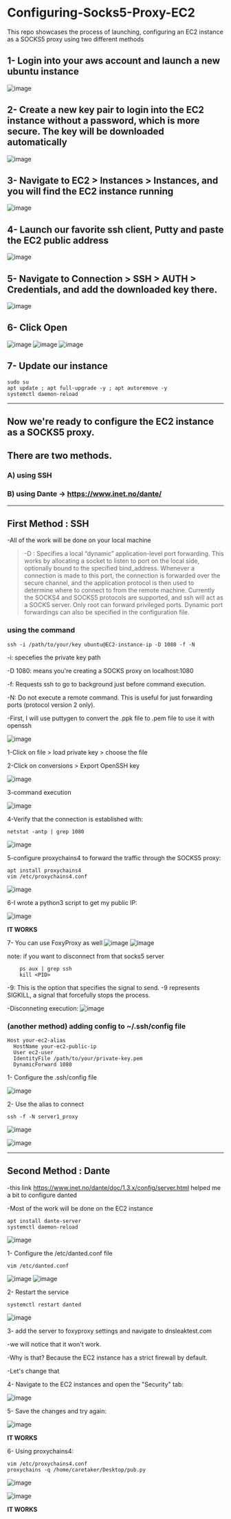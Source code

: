# Configuring-Socks5-Proxy-EC2
This repo showcases the process of launching, configuring an EC2 instance as a SOCKS5 proxy using two different methods

## 1- Login into your aws account and launch a new ubuntu instance

![image](https://github.com/user-attachments/assets/35d6edd2-f85d-42c2-bca2-2b96df173552)

## 2- Create a new key pair to login into the EC2 instance without a password, which is more secure. The key will be downloaded automatically

![image](https://github.com/user-attachments/assets/5c9dca43-2b07-45cd-9d04-610cc424c204)

## 3- Navigate to EC2 > Instances > Instances, and you will find the EC2 instance running

![image](https://github.com/user-attachments/assets/b657bad8-bf1d-4fa2-9b90-842c559087f5)

## 4- Launch our favorite ssh client, Putty and paste the EC2 public address

![image](https://github.com/user-attachments/assets/ab8b78fd-4aa9-4cfa-bd47-81f7b3116dce)

## 5- Navigate to Connection > SSH > AUTH > Credentials, and add the downloaded key there.

![image](https://github.com/user-attachments/assets/822cac77-51be-4b7c-8e6a-1afed1fdc44b)

## 6- Click Open

![image](https://github.com/user-attachments/assets/34835221-348a-46a4-a47e-a46050c433d4)
![image](https://github.com/user-attachments/assets/00853355-9e09-4eb2-bcc8-7c39e8d36422)
![image](https://github.com/user-attachments/assets/5354caef-3b99-4199-a872-ed15293daab2)

## 7- Update our instance

    sudo su
    apt update ; apt full-upgrade -y ; apt autoremove -y
    systemctl daemon-reload

-----------------------------------------------------------------------------------------

## Now we're ready to configure the EC2 instance as a SOCKS5 proxy.
## There are two methods.

### A) using SSH
### B) using Dante -> https://www.inet.no/dante/

------------------------------------------------------------------------------------------

## First Method : SSH

-All of the work will be done on your local machine
> -D : Specifies a local “dynamic” application-level port
               forwarding.  This works by allocating a socket to listen
               to port on the local side, optionally bound to the
               specified bind_address.  Whenever a connection is made to
               this port, the connection is forwarded over the secure
               channel, and the application protocol is then used to
               determine where to connect to from the remote machine.
               Currently the SOCKS4 and SOCKS5 protocols are supported,
               and ssh will act as a SOCKS server.  Only root can forward
               privileged ports.  Dynamic port forwardings can also be
               specified in the configuration file.

### using the command 
    ssh -i /path/to/your/key ubuntu@EC2-instance-ip -D 1080 -f -N
-i: specefies the private key path

-D 1080: means you're creating a SOCKS proxy on localhost:1080

-f: Requests ssh to go to background just before command execution.

-N: Do not execute a remote command. This is useful for just forwarding ports (protocol version 2 only).


-First, I will use puttygen to convert the .ppk file to .pem file to use it with openssh

![image](https://github.com/user-attachments/assets/b63df90e-df78-4695-b7ea-edf0f4a4b3bb)

1-Click on file > load private key > choose the file

2-Click on conversions > Export OpenSSH key

![image](https://github.com/user-attachments/assets/2400cded-6e3a-43a6-96c7-9f80a4dcb39b)

3-command execution

![image](https://github.com/user-attachments/assets/4601152e-1be6-4828-ade7-15533fdc2aee)

4-Verify that the connection is established with:
        
    netstat -antp | grep 1080

![image](https://github.com/user-attachments/assets/c11fb914-f11e-480c-b972-88a14641e1e6)

5-configure proxychains4 to forward the traffic through the SOCKS5 proxy:

    apt install proxychains4
    vim /etc/proxychains4.conf
    
![image](https://github.com/user-attachments/assets/b204a9ae-d595-4290-a280-d8b1453204d6)

6-I wrote a python3 script to get my public IP:

![image](https://github.com/user-attachments/assets/e4a19b60-9047-4b4a-8ded-b57c9e6ecbd2)

**IT WORKS**

7- You can use FoxyProxy as well
![image](https://github.com/user-attachments/assets/66e26d1e-bb9d-46f5-ac0b-c6f840be4991)
![image](https://github.com/user-attachments/assets/5769a109-71a5-48f5-9fb1-c494985ad137)


note: if you want to disconnect from that socks5 server

        ps aux | grep ssh
        kill <PID>
-9: This is the option that specifies the signal to send. -9 represents SIGKILL, a signal that forcefully stops the process.

-Disconneting execution:
![image](https://github.com/user-attachments/assets/30b04eb5-a6d3-4e96-9ca5-a344cda13da7)


### (another method) adding config to ~/.ssh/config file

    Host your-ec2-alias
      HostName your-ec2-public-ip
      User ec2-user
      IdentityFile /path/to/your/private-key.pem
      DynamicForward 1080
     
1- Configure the .ssh/config file

![image](https://github.com/user-attachments/assets/7a117bec-7151-413b-a4f6-bc3aab8f22f6)

2- Use the alias to connect

    ssh -f -N server1_proxy
    
![image](https://github.com/user-attachments/assets/a5df076c-fe37-47ba-b16b-240d3580305f)

![image](https://github.com/user-attachments/assets/a295d3e1-bba3-49d3-bdb7-16ddfc12f973)


------------------------------------------------------------------------------------------

## Second Method : Dante
-this link https://www.inet.no/dante/doc/1.3.x/config/server.html helped me a bit to configure danted

-Most of the work will be done on the EC2 instance

    apt install dante-server
    systemctl daemon-reload

![image](https://github.com/user-attachments/assets/6ba78412-eda9-4a34-9e97-cb307bd133a2)

1- Configure the /etc/danted.conf file

    vim /etc/danted.conf

![image](https://github.com/user-attachments/assets/b1691b05-6ae2-400c-bf07-8f31d65752e5)
![image](https://github.com/user-attachments/assets/f854e3e8-6698-4010-ad1f-bcf135a598ed)

2- Restart the service

    systemctl restart danted
    
![image](https://github.com/user-attachments/assets/3d27455f-cf46-4d3b-823c-927c55033de1)


3- add the server to foxyproxy settings and navigate to dnsleaktest.com

-we will notice that it won't work.

-Why is that? Because the EC2 instance has a strict firewall by default.

-Let's change that

4- Navigate to the EC2 instances and open the "Security" tab:

![image](https://github.com/user-attachments/assets/1a693e4c-f083-467e-8dcd-600f973b50da)

5- Save the changes and try again:

![image](https://github.com/user-attachments/assets/b94d4e12-a2d6-46d6-b148-2125e0160e7d)

**IT WORKS**

6- Using proxychains4:

    vim /etc/proxychains4.conf
    proxychains -q /home/caretaker/Desktop/pub.py

![image](https://github.com/user-attachments/assets/0e5d397a-9568-4cff-b275-02402ece2332)

![image](https://github.com/user-attachments/assets/68fa9a1b-3ccc-4c82-9c70-b52ecd8706d4)

**IT WORKS**
